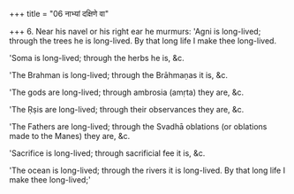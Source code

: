+++
title = "06 नाभ्यां दक्षिणे वा"

+++
6. Near his navel or his right ear he murmurs: 'Agni is long-lived; through the trees he is long-lived. By that long life I make thee long-lived.

'Soma is long-lived; through the herbs he is, &c.

'The Brahman is long-lived; through the Brāhmaṇas it is, &c.

'The gods are long-lived; through ambrosia (amṛta) they are, &c.

'The Ṛṣis are long-lived; through their observances they are, &c.

'The Fathers are long-lived; through the Svadhā oblations (or oblations made to the Manes) they are, &c.

'Sacrifice is long-lived; through sacrificial fee it is, &c.

'The ocean is long-lived; through the rivers it is long-lived. By that long life I make thee long-lived;'
